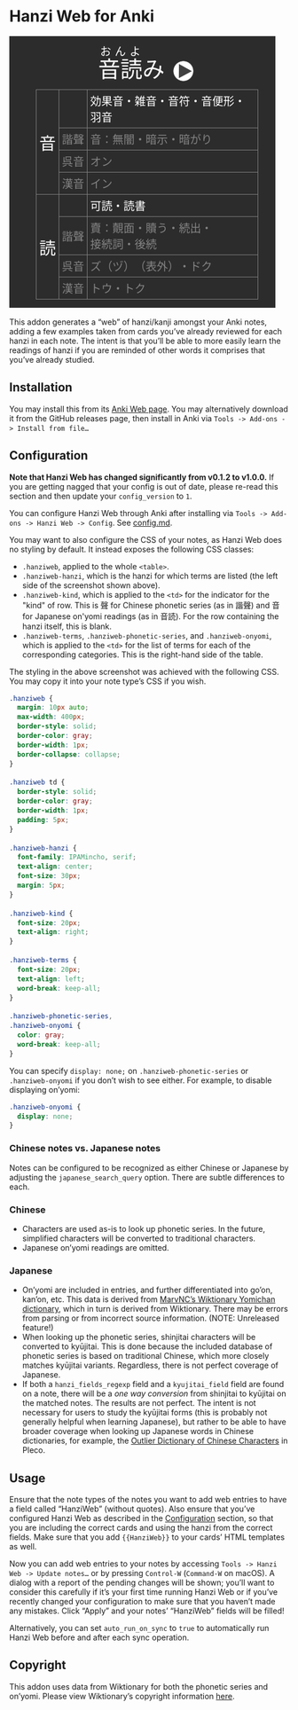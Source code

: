 # Hanzi Web for Anki
![Screenshot](screenshot.png)

This addon generates a “web” of hanzi/kanji amongst your Anki notes, adding a
few examples taken from cards you’ve already reviewed for each hanzi in each
note. The intent is that you’ll be able to more easily learn the readings of
hanzi if you are reminded of other words it comprises that you’ve already
studied.

## Installation
You may install this from its [Anki Web
page](https://ankiweb.net/shared/info/125468335). You may alternatively download
it from the GitHub releases page, then install in Anki via `Tools -> Add-ons ->
Install from file…`

## Configuration
**Note that Hanzi Web has changed significantly from v0.1.2 to v1.0.0.** If you
are getting nagged that your config is out of date, please re-read this section
and then update your `config_version` to `1`.

You can configure Hanzi Web through Anki after installing via `Tools -> Add-ons
-> Hanzi Web -> Config`. See [config.md](config.md).

You may want to also configure the CSS of your notes, as Hanzi Web does no
styling by default. It instead exposes the following CSS classes:

- `.hanziweb`, applied to the whole `<table>`.
- `.hanziweb-hanzi`, which is the hanzi for which terms are listed (the left
  side of the screenshot shown above).
- `.hanziweb-kind`, which is applied to the `<td>` for the indicator for the "kind" of row.
  This is 聲 for Chinese phonetic series (as in 諧聲) and 音 for Japanese
  on'yomi readings (as in 音読). For the row containing the hanzi itself,
  this is blank.
- `.hanziweb-terms`, `.hanziweb-phonetic-series`, and `.hanziweb-onyomi`, which
  is applied to the `<td>` for the list of terms for each of the corresponding
  categories. This is the right-hand side of the table.

The styling in the above screenshot was achieved with the following CSS. You may
copy it into your note type’s CSS if you wish.

``` css
.hanziweb {
  margin: 10px auto;
  max-width: 400px;
  border-style: solid;
  border-color: gray;
  border-width: 1px;
  border-collapse: collapse;
}

.hanziweb td {
  border-style: solid;
  border-color: gray;
  border-width: 1px;
  padding: 5px;
}

.hanziweb-hanzi {
  font-family: IPAMincho, serif;
  text-align: center;
  font-size: 30px;
  margin: 5px;
}

.hanziweb-kind {
  font-size: 20px;
  text-align: right;
}

.hanziweb-terms {
  font-size: 20px;
  text-align: left;
  word-break: keep-all;
}

.hanziweb-phonetic-series,
.hanziweb-onyomi {
  color: gray;
  word-break: keep-all;
}
```

You can specify `display: none;` on `.hanziweb-phonetic-series` or
`.hanziweb-onyomi` if you don’t wish to see either. For example, to disable
displaying on’yomi:

```css
.hanziweb-onyomi {
  display: none;
}
```

### Chinese notes vs. Japanese notes

Notes can be configured to be recognized as either Chinese or Japanese by
adjusting the `japanese_search_query` option. There are subtle differences to
each.

### Chinese

- Characters are used as-is to look up phonetic series. In the future,
  simplified characters will be converted to traditional characters.
- Japanese on’yomi readings are omitted.

### Japanese

- On’yomi are included in entries, and further differentiated into go’on,
  kan’on, etc. This data is derived from [MarvNC’s Wiktionary Yomichan
  dictionary](https://github.com/MarvNC/yomichan-dictionaries#wiktionary-kanji),
  which in turn is derived from Wiktionary. There may be errors from parsing or
  from incorrect source information. (NOTE: Unreleased feature!)
- When looking up the phonetic series, shinjitai characters will be converted to
  kyūjitai. This is done because the included database of phonetic series is
  based on traditional Chinese, which more closely matches kyūjitai variants.
  Regardless, there is not perfect coverage of Japanese.
- If both a `hanzi_fields_regexp` field and a `kyujitai_field` field are found
  on a note, there will be a *one way conversion* from shinjitai to kyūjitai on
  the matched notes. The results are not perfect. The intent is not necessary
  for users to study the kyūjitai forms (this is probably not generally helpful
  when learning Japanese), but rather to be able to have broader coverage when
  looking up Japanese words in Chinese dictionaries, for example, the [Outlier
  Dictionary of Chinese Characters](https://www.outlier-linguistics.com/products/outlier-dictionary-of-chinese-characters) in Pleco.

## Usage
Ensure that the note types of the notes you want to add web entries to have a
field called “HanziWeb” (without quotes). Also ensure that you’ve configured
Hanzi Web as described in the [Configuration](#configuration) section, so that
you are including the correct cards and using the hanzi from the correct fields.
Make sure that you add `{{HanziWeb}}` to your cards’ HTML templates as well.

Now you can add web entries to your notes by accessing `Tools -> Hanzi Web ->
Update notes…` or by pressing `Control-W` (`Command-W` on macOS). A dialog with
a report of the pending changes will be shown; you’ll want to consider this
carefully if it’s your first time running Hanzi Web or if you’ve recently
changed your configuration to make sure that you haven’t made any mistakes.
Click “Apply” and your notes’ “HanziWeb” fields will be filled!

Alternatively, you can set `auto_run_on_sync` to `true` to automatically run
Hanzi Web before and after each sync operation.

## Copyright
This addon uses data from Wiktionary for both the phonetic series and on’yomi.
Please view Wiktionary’s copyright information
[here](https://en.wiktionary.org/wiki/Wiktionary:Copyrights).
